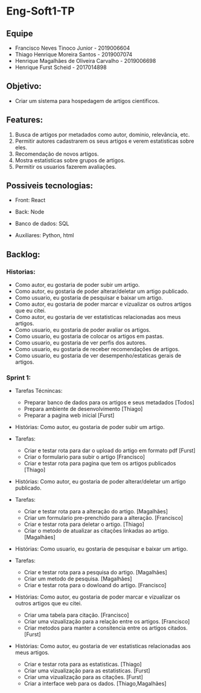 # Eng-Soft1-TP

## Equipe
- Francisco Neves Tinoco Junior - 2019006604
- Thiago Henrique Moreira Santos - 2019007074
- Henrique Magalhães de Oliveira Carvalho - 2019006698
- Henrique Furst Scheid - 2017014898

## Objetivo:

- Criar um sistema para hospedagem de artigos cientificos.

## Features:

1. Busca de artigos por metadados como autor, dominio, relevância, etc.
2. Permitir autores cadastrarem os seus artigos e verem estatisticas sobre eles.
3. Recomendação de novos artigos.
4. Mostra estatisticas sobre grupos de artigos.
5. Permitir os usuarios fazerem avaliações.

## Possiveis tecnologias:
- Front: React

- Back: Node

- Banco de dados: SQL

- Auxiliares: Python, html

## Backlog:

### Historias:

- Como autor, eu gostaria de poder subir um artigo.
- Como autor, eu gostaria de poder alterar/deletar um artigo publicado.
- Como usuario, eu gostaria de pesquisar e baixar um artigo.
- Como autor, eu gostaria de poder marcar e vizualizar os outros artigos que eu citei.
- Como autor, eu gostaria de ver estatisticas relacionadas aos meus artigos.
- Como usuario, eu gostaria de poder avaliar os artigos.
- Como usuario, eu gostaria de colocar os artigos em pastas.
- Como usuario, eu gostaria de ver perfis dos autores.
- Como usuario, eu gostaria de receber recomendações de artigos.
- Como usuario, eu gostaria de ver desempenho/estaticas gerais de artigos.

### Sprint 1:
- Tarefas Técnincas:
	- Preparar banco de dados para os artigos e seus metadados [Todos]
	- Prepara ambiente de desenvolvimento [Thiago]
	- Preparar a pagina web inicial [Furst]

- Histórias: Como autor, eu gostaria de poder subir um artigo.
- Tarefas:
	- Criar e testar rota para dar o upload do artigo em formato pdf [Furst]
	- Criar o formulario para subir o artigo [Francisco]
	- Criar e testar rota para pagina que tem os artigos publicados [Thiago]

- Histórias: Como autor, eu gostaria de poder alterar/deletar um artigo publicado.
- Tarefas:
	- Criar e testar rota para a alteração do artigo. [Magalhães]
	- Criar um formulario pre-prenchido para a alteração. [Francisco]
	- Criar e testar rota para deletar o artigo. [Thiago]
	- Criar o metodo de atualizar as citações linkadas ao artigo. [Magalhães]

- Histórias: Como usuario, eu gostaria de pesquisar e baixar um artigo.
- Tarefas:
	- Criar e testar rota para a pesquisa do artigo. [Magalhães]
	- Criar um metodo de pesquisa. [Magalhães]
	- Criar e testar rota para o dowloand do artigo. [Francisco]

- Histórias: Como autor, eu gostaria de poder marcar e vizualizar os outros artigos que eu citei.
	- Criar uma tabela para citação. [Francisco]
	- Criar uma vizualização para a relação entre os artigos. [Francisco]
	- Criar metodos para manter a consitencia entre os artigos citados. [Furst]

- Histórias: Como autor, eu gostaria de ver estatisticas relacionadas aos meus artigos.
	- Criar e testar rota para as estatisticas. [Thiago]
	- Criar uma vizualização para as estatisticas. [Furst] 
	- Criar uma vizualização para as citações. [Furst]
	- Criar a interface web para os dados. [Thiago,Magalhães]

